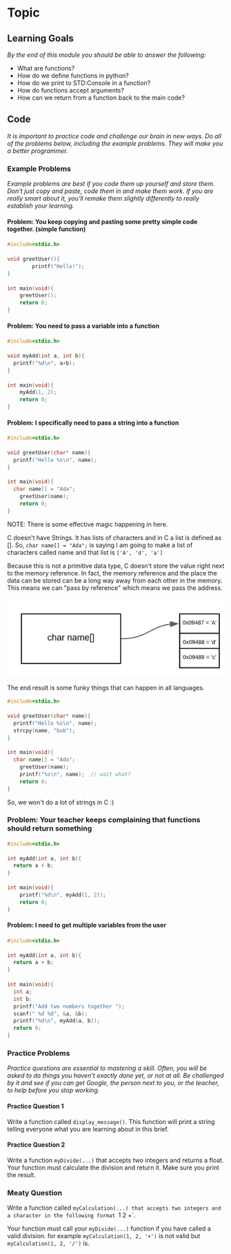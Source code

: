 # Topic

## Learning Goals

*By the end of this module you should be able to answer the following:*

* What are functions?
* How do we define functions in python?
* How do we print to STD:Console in a function?
* How do functions accept arguments?
* How can we return from a function back to the main code?

## Code

*It is important to practice code and challenge our brain in new ways. Do all of the problems below, including the example problems. They will make you a better programmer.*

### Example Problems

*Example problems are best if you code them up yourself and store them. Don't just copy and paste, code them in and make them work. If you are really smart about it, you'll remake them slightly differently to really establish your learning.*

#### Problem: You keep copying and pasting some pretty simple code together. (simple function)

```cpp
#include<stdio.h>

void greetUser(){
        printf("Hello!");
}

int main(void){
    greetUser();
    return 0;
}
```

#### Problem: You need to pass a variable into a function

```cpp
#include<stdio.h>

void myAdd(int a, int b){
  printf("%d\n", a+b);
}

int main(void){
    myAdd(1, 2);
    return 0;
}
```

#### Problem: I specifically need to pass a string into a function

```cpp
#include<stdio.h>

void greetUser(char* name){
  printf("Hello %s\n", name);
}

int main(void){
  char name[] = "Ada";
    greetUser(name);
    return 0;
}
```

NOTE: There is some effective magic happening in here.

C doesn't have Strings. It has lists of characters and in C a list is defined as []. So, `char name[] = "Ada";` is saying I am going to make a list of characters called name and that list is `['A', 'd', 'a']`

Because this is not a primitive data type, C doesn't store the value right next to the memory reference. In fact, the memory reference and the place the data can be stored can be a long way away from each other in the memory. This means we can "pass by reference" which means we pass the address.

![pointer](2022-02-06-16-30-41.png)

The end result is some funky things that can happen in all languages.

```cpp
#include<stdio.h>

void greetUser(char* name){
  printf("Hello %s\n", name);
  strcpy(name, "bob");
}

int main(void){
  char name[] = "Ada";
    greetUser(name);
    printf("%s\n", name);  // wait what?
    return 0;
}
```

So, we won't do a lot of strings in C :)

### Problem: Your teacher keeps complaining that functions should return something

```cpp
#include<stdio.h>

int myAdd(int a, int b){
  return a + b;
}

int main(void){
    printf("%d\n", myAdd(1, 2));
    return 0;
}
```

#### Problem: I need to get multiple variables from the user

```cpp
#include<stdio.h>

int myAdd(int a, int b){
  return a + b;
}

int main(void){
  int a;
  int b;
  printf("Add two numbers together ");
  scanf(" %d %d", &a, &b);
  printf("%d\n", myAdd(a, b));
  return 0;
}
```

### Practice Problems

*Practice questions are essential to mastering a skill. Often, you will be asked to do things you haven't exactly done yet, or not at all. Be challenged by it and see if you can get Google, the person next to you, or the teacher, to help before you stop working.*

#### Practice Question 1

Write a function called `display_message()`. This function will print a string telling everyone what you are learning about in this brief.

#### Practice Question 2

Write a function `myDivide(...)` that accepts two integers and returns a float. Your function must calculate the division and return it. Make sure you print the result.

### Meaty Question

Write a function called `myCalculation(...) that accepts two integers and a character in the following format `1 2 +`.

Your function must call your `myDivide(...)` function if you have called a valid division. for example `myCalculation(1, 2, '+')` is not valid but `myCalculation(1, 2, '/')` is. 